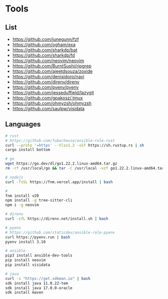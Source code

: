 # Tools

## List

- https://github.com/junegunn/fzf
- https://github.com/ogham/exa
- https://github.com/sharkdp/bat
- https://github.com/sharkdp/fd
- https://github.com/neovim/neovim
- https://github.com/BurntSushi/ripgrep
- https://github.com/ajeetdsouza/zoxide
- https://github.com/denisidoro/navi
- https://github.com/direnv/direnv
- https://github.com/pyenv/pyenv
- https://github.com/jesseduffield/lazygit
- https://github.com/gpakosz/.tmux
- https://github.com/ohmyzsh/ohmyzsh
- https://github.com/saulpw/visidata

## Languages

```sh
# rust
# https://github.com/fubarhouse/ansible-role-rust
curl --proto '=https' --tlsv1.2 -sSf https://sh.rustup.rs | sh
cargo install bottom
```

```sh
# go
wget https://go.dev/dl/go1.22.2.linux-amd64.tar.gz
rm -rf /usr/local/go && tar -C /usr/local -xzf go1.22.2.linux-amd64.tar.gz
```

```sh
# nodejs
curl -fsSL https://fnm.vercel.app/install | bash
```

```sh
#
fnm install v20
npm install -g tree-sitter-cli
npm i -g neovim
```

```sh
# direnv
curl -sfL https://direnv.net/install.sh | bash
```

```sh
# pyenv
# https://github.com/staticdev/ansible-role-pyenv
curl https://pyenv.run | bash
pyenv install 3.10
```

```sh
# ansible
pip3 install ansible-dev-tools
pip install neovim
pip install visidata
```

```sh
# java
curl -s "https://get.sdkman.io" | bash
sdk install java 11.0.22-tem
sdk install java 17.0.0-oracle
sdk install maven
```
